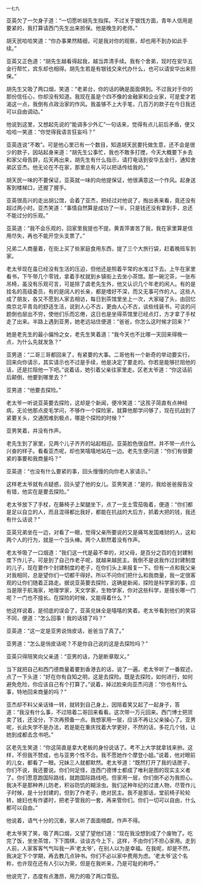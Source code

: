    一七九 

   亚英欠了一欠身子道：“一切愿听胡先生指挥。不过关于银饯方面，青年人信用是要紧的，我打算请西门先生出来担保。他是晚生的老师。”

   胡天民哈哈笑道：“你办事果然精细，可是我对你的观察，却也用不到办如此手续。”

   亚英又正色道：“胡先生越看得起我，越当弄清手续。我有个舍弟，现时在安华五金行帮忙，宾东却也相得。胡先生若是有银钱交来代办什么，也可以请安华出来担保。”

   胡先生又吸了两口烟，笑道：“老弟台，你的话的确是面面俱到。不过我对于你的那份信任心，你却没有知道。我现在虽是个四不像的金融家和企业家，可是爱才若渴这一点，我倒有点政治家的作风。我虽够不上大手笔，几百万的款子在今日我还可以自由调动。”

   他说到这里，又想起先说的“能调多少外汇”一句话来，觉得有点儿前后矛盾，便又哈哈一笑道：“你觉得我语言狂妄吗？”

   亚英连说“不敢”。可是他心里已有一个数目，知道胡天民要托做生意，还不会是很少的款子，因站起身来道：“胡先生公事忙，我也不敢多打搅，今天大概要下乡去和家父母告辞，后天再出来，胡先生有什么指示，请打电话到安华五金行，通知舍弟区亚杰。他无论在不在家，那里总有人可以把话传给我的。”

   胡天民一味的不要保证，亚英就一味的向他提保证，他很满意这一个作风。起身送客到楼梯口，还握了握手。

   亚英很高兴的走出胡公馆，会着了亚杰，把经过对他说了，掏出表来看，竟还没有超过两小时。亚杰笑道：“事情自然算是成功了一半，只是钱还没有拿到手，总还不能过分的乐观。”

   亚英道：“我不会乐观的，回家里我提也不提。黄青萍害苦了我，我在家里算是信用尽失，再也不能开空头支票了。”

   兄弟二人商量着，在街上买了些家庭食用东西，提了三个大旅行袋，赶着晚班车到家。

   老太爷现在虽已经没有生活的压迫，但他还是照着平常的水准过下去。上午在家里看书，下午带几个零钱，拿着手杖就到乡镇街上去坐小茶馆。那一碗沱茶，一张布吊椅，虽没有乐观可言，可是除了虞老先生外，他又认识几个年老的闲人。有的是挂名的高级委员，有的是阔人的长亲，都是嗜好不深，而又无事可作的人。这些人成了朋友，各又不愿到人家去相访，每日到茶馆里坐上一次，大家碰了头，由回忆南京北平青岛的舒适生活，说到人心不古，更由人心不古，谈些线装书，可谈的问题倒也层出不穷，使他们乐而忘倦，这日也是坐得茶馆里已经点灯，方才拿了手杖走了出来。半路上遇到亚男，她老远站住便道：“爸爸，你怎么这时候才回来？”

   她是老先生的最小偏怜之女，老先生笑着道：“我今天也不比哪一天回来得晚一点，为什么先就发急？”

   亚男道：“二哥三哥都回来了，有紧要的大事。二哥他有一个新奇的举动要实行，回来向你请示，其实请示也不过是手续，他是决定了要走的。你若是能够拦阻他的话，还是拦阻他一下吧。”说着话，她引着父亲往家里走。区老太爷道：“你这话前后颠倒，他要到哪里去？”

   亚男道：“他要去探险。”

   老太爷一听说亚英要去探险，这却是个新闻，便冷笑道：“这孩子简直有点神经病，无论他那点皮毛学问，不够作一个探险家，就算他那学问够了，现在抗战到了紧要关头，交通困难到极点，哪是个探险的时候？”

   亚男笑着，并没有作声。

   老先生到了家里，见两个儿子齐齐的站起相迎。亚英脸色很自然，并不带一点什么兴奋的样子。看看亚杰呢，却也笑嘻嘻地站在一边。老先生便问道：“你们有很要紧的事要和我商量吗？”

   亚英道：“也没有什么要紧的事，回头慢慢的向你老人家请示。”

   这样老太爷就有点疑惑，回头望了他的女儿。亚男笑道：“是的，我给爸爸报告没有错，他实在是要去探险。”

   老太爷放下了手杖，在藤椅子上架腿坐下，点了一支土雪茄吸着，便道：“你们都是足以自立的人，而且混得都比我好，都能在抗战的大后方，抓着大把的钱，我还有什么话说？”

   亚英兄弟坐在一边，对看了一眼，觉得父亲所要说的又是痛骂发国难财的人，这和两个人的行为，就是一个当头棒。两个人默然着没有作声。

   老太爷吸了一口烟道：“我们这一代是最不幸的，对父母，是百分之百的在封建制度下作儿子。可是到了自己作老子呢，就越来越民主。我倒不是说我作过封建制度的儿子，现在要作个封建制度的老子，在你们头上来报复一下。但有一点和我父亲对我相同，总是望你们一切都干得好。所以不问你们把什么和我商量，我一定很客观的让你们随着正路走。据说亚英要去探险，这确是新闻，探险是科学家的事，应当是限于航海家，地理学家，天文学家，生物学家，你对这些科学，是擅长哪一门呢？一门也不擅长。在探险的时候，又能得着什么？”

   他这样说着，是彻底的误会了，亚英兑妹全是嘻嘻的笑着。老太爷看到他们的笑容不同，便道：“怎么回事！我的话错了吗？”

   亚英道：“这一定是亚男说俏皮话，爸爸当了真了。”

   亚男道：“怎么是俏皮话呢？不是你自己说的这是去探险吗？”

   亚英只得陪笑向父亲道：“亚男的话，乃是断章取义。”

   当下就把自己和西门德商量着要到香港去的话，说了一遍。老太爷听了一番叙述，点了一下头道：“好在你有自知之明，这是去探险。既是去探险，如何进行，如何避免危险，你应该自己有个打算了。”说着，掉过脸来向亚杰问道：“你也有什么事，特地回来商量的吗？”

   亚杰却不料父亲话锋一转，就转到自己身上，因陪着笑又起了一起身子，答道：“我没有什么事，不过陪着二哥回来看看。这次带一万元回来。西门博士把货卖了钱，还没分，下次再预备一点。我想家用一层，应该不再让父亲操心了。亚男呢，长此失学不是办法，若是能在重庆找着大学更好，不然的话，多花几个钱，让她到成都去念书吧。”

   区老先生笑道：“你这简直是拿大老板的身份说话了。考不上大学就拿钱来拚。这样，不但我不赞成，也与亚男个性不合。我不愿她作个摩登小姐。”说着，他对眼前的儿女，都看了一眼。兄妹三人就都默然。老太爷道：“既然打开了我的话匣子，你们不说，我还要说。你们何足怪，连西门德博士都成了唯利是图的现实主义者了。你们愿意跑国际路线，就跑国际路线吧。但家用一层，你们倒不必为我担心。我决不是那种养儿防老，积谷防饥的糊涂虫。我们这种年纪的过渡人物，尽管作儿子时候，是十分封建的，但到了作老子，绝对民主。我不是那话，堂前椅子轮轮转，媳妇也有作婆时，把老子管我的一套，再来管你们。你们一切可以自由，什么都可以自由。”

   他说着，语气十分的沉重，家人听了面面栩觑，作声不得。

   老太爷笑了笑，吸了两口烟，又望了望他们道：“现在我没想到成了个废物了。吃完了饭，坐坐茶馆，下下围棋，谈谈古今上下，这样，不由你们不担心家用。走到人前，人家客客气气叫我一声‘老太爷’，在别人以为是幸福。在我呢，却是不然，我决定下个学期，再去教几点钟书。你们不必以家中费用为虑。‘老太爷’这个名称，也许现在还有人引以为荣，但是在我听来，乃是可耻的称呼。”

   他说完了，态度有点激昂，用力的吸了两口雪茄。

